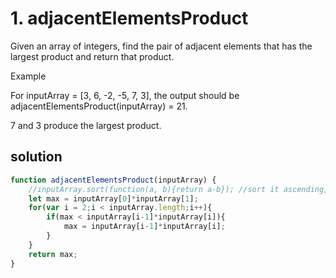 # 1. adjacentElementsProduct

Given an array of integers, find the pair of adjacent elements that has the largest product and return that product.

Example

For inputArray = [3, 6, -2, -5, 7, 3], the output should be
adjacentElementsProduct(inputArray) = 21.

7 and 3 produce the largest product.

## solution

```js
function adjacentElementsProduct(inputArray) {
    //inputArray.sort(function(a, b){return a-b}); //sort it ascending, apply this if you want looking for the biggest product from all (not adjacent) input
    let max = inputArray[0]*inputArray[1];
    for(var i = 2;i < inputArray.length;i++){
        if(max < inputArray[i-1]*inputArray[i]){
            max = inputArray[i-1]*inputArray[i];
        }   
    }  
    return max;
}
```
